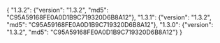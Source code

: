 {
  "1.3.2": {"version": "1.3.2", "md5": "C95A59168FE0A0D1B9C719320D6B8A12"},
  "1.3.1": {"version": "1.3.2", "md5": "C95A59168FE0A0D1B9C719320D6B8A12"},
  "1.3.0": {"version": "1.3.2", "md5": "C95A59168FE0A0D1B9C719320D6B8A12"}
}
